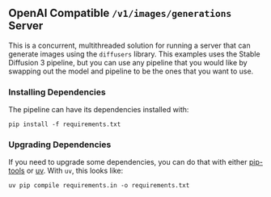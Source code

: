 
## OpenAI Compatible `/v1/images/generations` Server

This is a concurrent, multithreaded solution for running a server that can generate images using the `diffusers` library. This examples uses the Stable Diffusion 3 pipeline, but you can use any pipeline that you would like by swapping out the model and pipeline to be the ones that you want to use.

### Installing Dependencies

The pipeline can have its dependencies installed with:
```
pip install -f requirements.txt
```

### Upgrading Dependencies

If you need to upgrade some dependencies, you can do that with either [pip-tools](https://github.com/jazzband/pip-tools) or [uv](https://github.com/astral-sh/uv). With `uv`, this looks like:
```
uv pip compile requirements.in -o requirements.txt
```
